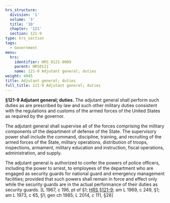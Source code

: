 ```yaml
---
hrs_structure:
  division: '1'
  volume: '3'
  title: '10'
  chapter: '121'
  section: 121-9
type: hrs_section
tags:
  - Government
menu:
  hrs:
    identifier: HRS_0121-0009
    parent: HRS0121
    name: 121-9 Adjutant general; duties
weight: 4045
title: Adjutant general; duties
full_title: 121-9 Adjutant general; duties
---
```

**§121-9 Adjutant general; duties.** The adjutant general shall perform such duties as are prescribed by law and such other military duties consistent with the regulations and customs of the armed forces of the United States as required by the governor.

The adjutant general shall supervise all of the forces comprising the military components of the department of defense of the State. The supervisory power shall include the command, discipline, training, and recruiting of the armed forces of the State, military operations, distribution of troops, inspections, armament, military education and instruction, fiscal operations, administration, and supply.

The adjutant general is authorized to confer the powers of police officers, including the power to arrest, to employees of the department who are engaged as security guards for national guard and emergency management facilities; provided that such powers shall remain in force and effect only while the security guards are in the actual performance of their duties as security guards. [L 1967, c 196, pt of §1; [HRS §121-9](/title-10/chapter-121/section-121-9/); am L 1969, c 249, §1; am L 1973, c 65, §1; gen ch 1985; L 2014, c 111, §28]